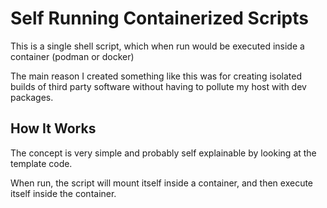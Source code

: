 # Self Running Containerized Scripts

This is a single shell script, which when run would be executed inside a container (podman or docker)

The main reason I created something like this was for creating isolated builds of third party software without having to pollute my host with dev packages.

## How It Works

The concept is very simple and probably self explainable by looking at the template code.

When run, the script will mount itself inside a container, and then execute itself inside the container.



